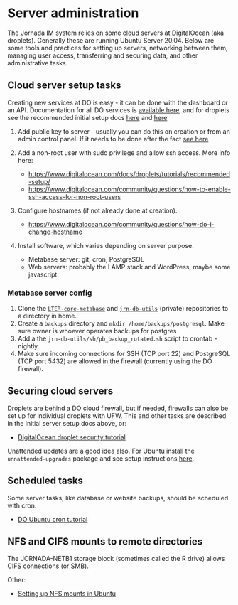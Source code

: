 # Server administration

The Jornada IM system relies on some cloud servers at DigitalOcean (aka droplets). Generally these are running Ubuntu Server 20.04. Below are some tools and practices for setting up servers, networking between them, managing user access, transferring and securing data, and other administrative tasks.

## Cloud server setup tasks

Creating new services at DO is easy - it can be done with the dashboard or an API. Documentation for all DO services is [available here](https://www.digitalocean.com/docs/), and for droplets see the recommended initial setup docs [here](https://www.digitalocean.com/docs/droplets/tutorials/recommended-setup/) and [here](https://www.digitalocean.com/community/tutorials/initial-server-setup-with-ubuntu-20-04)

1. Add public key to server - usually you can do this on creation or from an admin control panel. If it needs to be done after the fact [see here](https://www.digitalocean.com/community/tutorials/how-to-set-up-ssh-keys-on-ubuntu-20-04)

2. Add a non-root user with sudo privilege and allow ssh access. More info here:

    * https://www.digitalocean.com/docs/droplets/tutorials/recommended-setup/
    * https://www.digitalocean.com/community/questions/how-to-enable-ssh-access-for-non-root-users

3. Configure hostnames (if not already done at creation).

    * https://www.digitalocean.com/community/questions/how-do-i-change-hostname

4. Install software, which varies depending on server purpose.

    * Metabase server: git, cron, PostgreSQL
    * Web servers: probably the LAMP stack and WordPress, maybe some javascript.

### Metabase server config

1. Clone the [`LTER-core-metabase`](https://github.com/lter/LTER-core-metabase) and [`jrn-db-utils`](https://github.com/jornada-im/jrn-db-utils) (private) repositories to a directory in home.
2. Create a `backups` directory and `mkdir /home/backups/postgresql`. Make sure owner is whoever operates backups for postgres
3. Add a the `jrn-db-utils/sh/pb_backup_rotated.sh` script to crontab - nightly.
4. Make sure incoming connections for SSH (TCP port 22) and PostgreSQL (TCP port 5432) are allowed in the firewall (currently using the DO firewall).
 

## Securing cloud servers

Droplets are behind a DO cloud firewall, but if needed, firewalls can also be set up for individual droplets with UFW. This and other tasks are described in the initial server setup docs above, or:

* [DigitalOcean droplet security tutorial](https://www.digitalocean.com/community/tutorials/recommended-security-measures-to-protect-your-servers)

Unattended updates are a good idea also. For Ubuntu install the `unnattended-upgrades` package and see setup instructions [here](https://ubuntu.com/server/docs/package-management).


## Scheduled tasks

Some server tasks, like database or website backups, should be scheduled with cron.

* [DO Ubuntu cron tutorial](https://www.digitalocean.com/community/tutorials/how-to-use-cron-to-automate-tasks-ubuntu-1804)

## NFS and CIFS mounts to remote directories

The JORNADA-NETB1 storage block (sometimes called the R drive) allows CIFS connections (or SMB).

Other:

* [Setting up NFS mounts in Ubuntu](https://www.digitalocean.com/community/tutorials/how-to-set-up-an-nfs-mount-on-ubuntu-20-04)
